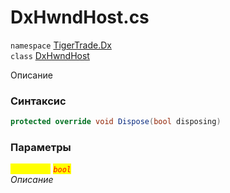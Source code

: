 
# DxHwndHost.cs
`namespace` [TigerTrade.Dx](../TigerTrade.Dx.md)  
    `class` [DxHwndHost](../../DxHwndHost.cs.md)

Описание

### Синтаксис
```csharp
protected override void Dispose(bool disposing)
```

### Параметры  
<mark style="color:yellow;">`disposing`</mark> <mark style="color:red;">*`bool`*</mark>  
 *Описание*  
  

                    
                    